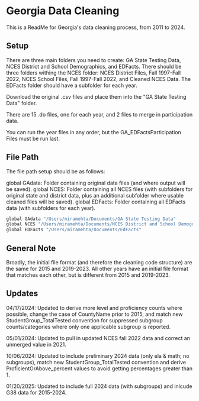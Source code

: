 
# Georgia Data Cleaning

This is a ReadMe for Georgia's data cleaning process, from 2011 to 2024.

## Setup

There are three main folders you need to create: GA State Testing Data, NCES District and School Demographics, and EDFacts.
There should be three folders withing the NCES folder:
NCES District Files, Fall 1997-Fall 2022, NCES School Files, Fall 1997-Fall 2022, and Cleaned NCES Data.
The EDFacts folder should have a subfolder for each year.

Download the original .csv files and place them into the "GA State Testing Data" folder. 

There are 15 .do files, one for each year, and 2 files to merge in participation data.

You can run the year files in any order, but the GA_EDFactsParticipation Files must be run last.
    
## File Path

The file path setup should be as follows: 

global GAdata: Folder containing original data files (and where output will be saved).
global NCES: Folder containing all NCES files (with subfolders for original state and district data, plus an additional subfolder where usable cleaned files will be saved).
global EDFacts: Folder containing all EDFacts data (with subfolders for each year).


```bash
global GAdata "/Users/miramehta/Documents/GA State Testing Data"
global NCES "/Users/miramehta/Documents/NCES District and School Demographics"
global EDFacts "/Users/miramehta/Documents/EdFacts"

```

## General Note
Broadly, the initial file format (and therefore the cleaning code structure) are the same for 2015 and 2019-2023.  All other years have an initial file format that matches each other, but is different from 2015 and 2019-2023.

## Updates

04/17/2024: Updated to derive more level and proficiency counts where possible, change the case of CountyName prior to 2015, and match new StudentGroup_TotalTested convention for suppressed subgroup counts/categories where only one applicable subgroup is reported.

05/01/2024: Updated to pull in updated NCES fall 2022 data and correct an unmerged value in 2021.

10/06/2024: Updated to include preliminary 2024 data (only ela & math; no subgroups), match new StudentGroup_TotalTested convention and derive ProficientOrAbove_percent values to avoid getting percentages greater than 1.

01/20/2025: Updated to include full 2024 data (with subgroups) and inlcude G38 data for 2015-2024.